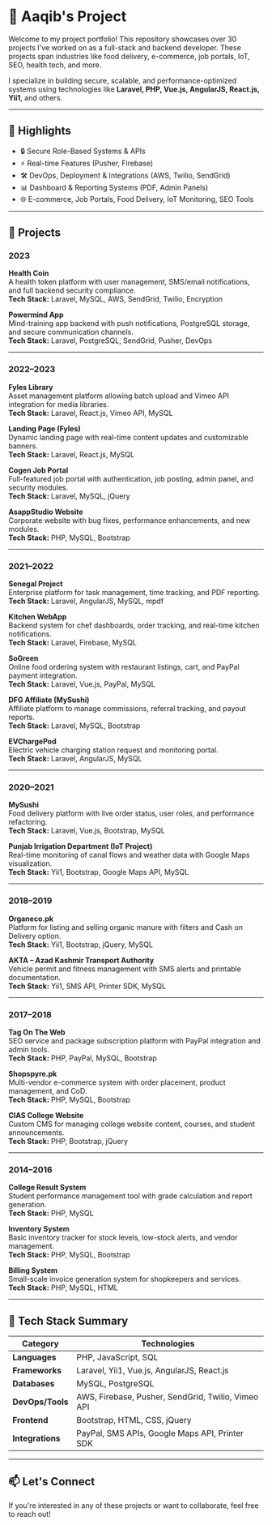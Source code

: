 # 💼 Aaqib's Project

Welcome to my project portfolio! This repository showcases over 30 projects I've worked on as a full-stack and backend developer. These projects span industries like food delivery, e-commerce, job portals, IoT, SEO, health tech, and more.

I specialize in building secure, scalable, and performance-optimized systems using technologies like **Laravel, PHP, Vue.js, AngularJS, React.js, Yii1**, and others.

---

## 🧠 Highlights
- 🔒 Secure Role-Based Systems & APIs  
- ⚡ Real-time Features (Pusher, Firebase)  
- 🛠 DevOps, Deployment & Integrations (AWS, Twilio, SendGrid)  
- 📊 Dashboard & Reporting Systems (PDF, Admin Panels)  
- 🌐 E-commerce, Job Portals, Food Delivery, IoT Monitoring, SEO Tools  

---

## 🚀 Projects

### 2023

**Health Coin**  
A health token platform with user management, SMS/email notifications, and full backend security compliance.  
**Tech Stack:** Laravel, MySQL, AWS, SendGrid, Twilio, Encryption  

**Powermind App**  
Mind-training app backend with push notifications, PostgreSQL storage, and secure communication channels.  
**Tech Stack:** Laravel, PostgreSQL, SendGrid, Pusher, DevOps  

---

### 2022–2023

**Fyles Library**  
Asset management platform allowing batch upload and Vimeo API integration for media libraries.  
**Tech Stack:** Laravel, React.js, Vimeo API, MySQL  

**Landing Page (Fyles)**  
Dynamic landing page with real-time content updates and customizable banners.  
**Tech Stack:** Laravel, React.js, MySQL  

**Cogen Job Portal**  
Full-featured job portal with authentication, job posting, admin panel, and security modules.  
**Tech Stack:** Laravel, MySQL, jQuery  

**AsappStudio Website**  
Corporate website with bug fixes, performance enhancements, and new modules.  
**Tech Stack:** PHP, MySQL, Bootstrap  

---

### 2021–2022

**Senegal Project**  
Enterprise platform for task management, time tracking, and PDF reporting.  
**Tech Stack:** Laravel, AngularJS, MySQL, mpdf  

**Kitchen WebApp**  
Backend system for chef dashboards, order tracking, and real-time kitchen notifications.  
**Tech Stack:** Laravel, Firebase, MySQL  

**SoGreen**  
Online food ordering system with restaurant listings, cart, and PayPal payment integration.  
**Tech Stack:** Laravel, Vue.js, PayPal, MySQL  

**DFG Affiliate (MySushi)**  
Affiliate platform to manage commissions, referral tracking, and payout reports.  
**Tech Stack:** Laravel, MySQL, Bootstrap  

**EVChargePod**  
Electric vehicle charging station request and monitoring portal.  
**Tech Stack:** Laravel, AngularJS, MySQL  

---

### 2020–2021

**MySushi**  
Food delivery platform with live order status, user roles, and performance refactoring.  
**Tech Stack:** Laravel, Vue.js, Bootstrap, MySQL  

**Punjab Irrigation Department (IoT Project)**  
Real-time monitoring of canal flows and weather data with Google Maps visualization.  
**Tech Stack:** Yii1, Bootstrap, Google Maps API, MySQL  

---

### 2018–2019

**Organeco.pk**  
Platform for listing and selling organic manure with filters and Cash on Delivery option.  
**Tech Stack:** Yii1, Bootstrap, jQuery, MySQL  

**AKTA – Azad Kashmir Transport Authority**  
Vehicle permit and fitness management with SMS alerts and printable documentation.  
**Tech Stack:** Yii1, SMS API, Printer SDK, MySQL  

---

### 2017–2018

**Tag On The Web**  
SEO service and package subscription platform with PayPal integration and admin tools.  
**Tech Stack:** PHP, PayPal, MySQL, Bootstrap  

**Shopspyre.pk**  
Multi-vendor e-commerce system with order placement, product management, and CoD.  
**Tech Stack:** PHP, MySQL, Bootstrap  

**CIAS College Website**  
Custom CMS for managing college website content, courses, and student announcements.  
**Tech Stack:** PHP, Bootstrap, jQuery  

---

### 2014–2016

**College Result System**  
Student performance management tool with grade calculation and report generation.  
**Tech Stack:** PHP, MySQL  

**Inventory System**  
Basic inventory tracker for stock levels, low-stock alerts, and vendor management.  
**Tech Stack:** PHP, MySQL, Bootstrap  

**Billing System**  
Small-scale invoice generation system for shopkeepers and services.  
**Tech Stack:** PHP, MySQL, HTML  

---

## 📂 Tech Stack Summary

| Category         | Technologies |
|------------------|--------------|
| **Languages**    | PHP, JavaScript, SQL |
| **Frameworks**   | Laravel, Yii1, Vue.js, AngularJS, React.js |
| **Databases**    | MySQL, PostgreSQL |
| **DevOps/Tools** | AWS, Firebase, Pusher, SendGrid, Twilio, Vimeo API |
| **Frontend**     | Bootstrap, HTML, CSS, jQuery |
| **Integrations** | PayPal, SMS APIs, Google Maps API, Printer SDK |

---

## 📫 Let's Connect

If you're interested in any of these projects or want to collaborate, feel free to reach out!
